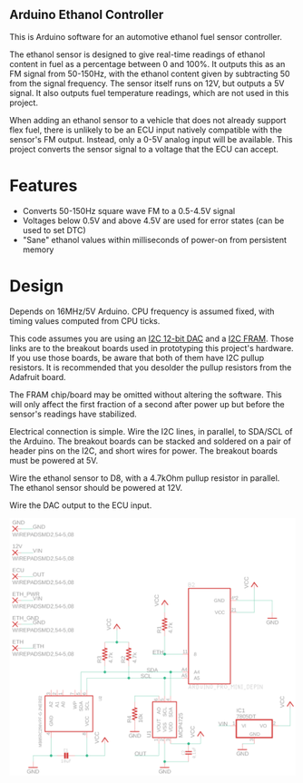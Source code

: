 Arduino Ethanol Controller
--------------------------

This is Arduino software for an automotive ethanol fuel sensor controller.

The ethanol sensor is designed to give real-time readings of ethanol content
in fuel as a percentage between 0 and 100%. It outputs this as an FM signal
from 50-150Hz, with the ethanol content given by subtracting 50 from the
signal frequency. The sensor itself runs on 12V, but outputs a 5V signal.
It also outputs fuel temperature readings, which are not used in this
project.

When adding an ethanol sensor to a vehicle that does not already support flex
fuel, there is unlikely to be an ECU input natively compatible with the
sensor's FM output. Instead, only a 0-5V analog input will be available. This
project converts the sensor signal to a voltage that the ECU can accept.


# Features

* Converts 50-150Hz square wave FM to a 0.5-4.5V signal
* Voltages below 0.5V and above 4.5V are used for error states (can be used to set DTC)
* "Sane" ethanol values within milliseconds of power-on from persistent memory


# Design

Depends on 16MHz/5V Arduino. CPU frequency is assumed fixed, with timing values computed
from CPU ticks.

This code assumes you are using an [I2C 12-bit DAC](https://www.sparkfun.com/products/12918) 
and a [I2C FRAM](https://www.adafruit.com/product/1895). Those links are to the breakout
boards used in prototyping this project's hardware. If you use those boards, be aware that
both of them have I2C pullup resistors. It is recommended that you desolder the pullup
resistors from the Adafruit board.

The FRAM chip/board may be omitted without altering the software. This will only affect 
the first fraction of a second after power up but before the sensor's 
readings have stabilized.

Electrical connection is simple. Wire the I2C lines, in parallel, to SDA/SCL of the Arduino.
The breakout boards can be stacked and soldered on a pair of header pins on the I2C, and short
wires for power. The breakout boards must be powered at 5V.

Wire the ethanol sensor to D8, with a 4.7kOhm pullup resistor in parallel. The ethanol sensor
should be powered at 12V.

Wire the DAC output to the ECU input.

![Circuit Schematic](schematic_snapshot.png)

